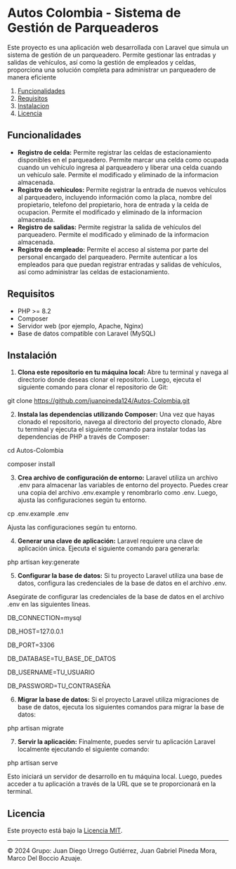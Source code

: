 # Autos Colombia - Sistema de Gestión de Parqueaderos

Este proyecto es una aplicación web desarrollada con Laravel que simula un sistema de gestión de un parqueadero. Permite gestionar las entradas y salidas de vehículos, así como la gestión de empleados y celdas, proporciona una solución completa para administrar un parqueadero de manera eficiente 

1. [Funcionalidades](#funcionalidades)
2. [Requisitos](#requisitos)
3. [Instalacion](#instalación)
4. [Licencia](#licencia)

## Funcionalidades

- **Registro de celda:** Permite registrar las celdas de estacionamiento disponibles en el parqueadero. Permite marcar una celda como ocupada cuando un vehículo ingresa al parqueadero y liberar una celda cuando un vehículo sale. Permite el modificado y eliminado de la informacion almacenada.
- **Registro de vehículos:** Permite registrar la entrada de nuevos vehículos al parqueadero, incluyendo información como la placa, nombre del propietario, telefono del propietario, hora de entrada y la celda de ocupacion. Permite el modificado y eliminado de la informacion almacenada. 
- **Registro de salidas:** Permite registrar la salida de vehículos del parqueadero. Permite el modificado y eliminado de la informacion almacenada.
- **Registro de empleado:** Permite el acceso al sistema por parte del personal encargado del parqueadero. Permite autenticar a los empleados para que puedan registrar entradas y salidas de vehículos, así como administrar las celdas de estacionamiento.

## Requisitos

- PHP >= 8.2
- Composer
- Servidor web (por ejemplo, Apache, Nginx)
- Base de datos compatible con Laravel (MySQL)

## Instalación

1. **Clona este repositorio en tu máquina local:** Abre tu terminal y navega al directorio donde deseas clonar el repositorio. Luego, ejecuta el siguiente comando para clonar el repositorio de Git:

git clone https://github.com/juanpineda124/Autos-Colombia.git


2. **Instala las dependencias utilizando Composer:** Una vez que hayas clonado el repositorio, navega al directorio del proyecto clonado, Abre tu terminal y ejecuta el siguiente comando para instalar todas las dependencias de PHP a través de Composer:

cd Autos-Colombia

composer install

3. **Crea archivo de configuración de entorno:** Laravel utiliza un archivo  .env para almacenar las variables de entorno del proyecto. Puedes crear una copia del archivo .env.example y renombrarlo como .env. Luego, ajusta las configuraciones según tu entorno.

cp .env.example .env

Ajusta las configuraciones según tu entorno.

4. **Generar una clave de aplicación:** Laravel requiere una clave de aplicación única. Ejecuta el siguiente comando para generarla:

php artisan key:generate

5. **Configurar la base de datos:** Si tu proyecto Laravel utiliza una base de datos, configura las credenciales de la base de datos en el archivo   .env.

Asegúrate de configurar las credenciales de la base de datos en el archivo .env en las siguientes lineas.

DB_CONNECTION=mysql

DB_HOST=127.0.0.1

DB_PORT=3306

DB_DATABASE=TU_BASE_DE_DATOS

DB_USERNAME=TU_USUARIO

DB_PASSWORD=TU_CONTRASEÑA

6. **Migrar la base de datos:** Si el proyecto Laravel utiliza migraciones de base de datos, ejecuta los siguientes comandos para migrar la base de datos:

php artisan migrate

7. **Servir la aplicación:** Finalmente, puedes servir tu aplicación Laravel localmente ejecutando el siguiente comando:

php artisan serve

Esto iniciará un servidor de desarrollo en tu máquina local. Luego, puedes acceder a tu aplicación a través de la URL que se te proporcionará en la terminal.

## Licencia

Este proyecto está bajo la [Licencia MIT](LICENSE).

---
© 2024 Grupo:
Juan Diego Urrego Gutiérrez,
Juan Gabriel Pineda Mora,
Marco Del Boccio Azuaje.




